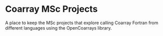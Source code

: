 # Coarray MSc Projects

A place to keep the MSc projects that explore calling Coarray Fortran from
different languages using the OpenCoarrays library.
